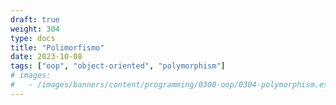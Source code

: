 ```yaml
---
draft: true
weight: 304
type: docs
title: "Polimorfismo"
date: 2023-10-08
tags: ["oop", "object-oriented", "polymorphism"]
# images:
#   - /images/banners/content/programming/0300-oop/0304-polymorphism.es.png
---
```

